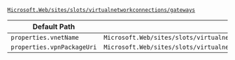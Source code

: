 [`Microsoft.Web/sites/slots/virtualnetworkconnections/gateways`](https://docs.microsoft.com/en-us/azure/templates/microsoft.web/sites/slots/virtualnetworkconnections/gateways)

| Default Path | Alias |
|---|---|
| `properties.vnetName` | `Microsoft.Web/sites/slots/virtualnetworkconnections/gateways/vnetName` |
| `properties.vpnPackageUri` | `Microsoft.Web/sites/slots/virtualnetworkconnections/gateways/vpnPackageUri` |

